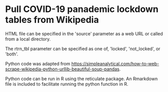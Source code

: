 # Pull COVID-19 panademic lockdown tables from Wikipedia

HTML file can be specified in the 'source' parameter as a web URL or called from a local directory. 

The rtrn_tbl parameter can be specified as one of, 'locked', 'not_locked', or 'both'.

Python code was adapted from https://simpleanalytical.com/how-to-web-scrape-wikipedia-python-urllib-beautiful-soup-pandas.

Python code can be run in R using the reticulate package. An Rmarkdown file is included to facilitate running the python function in R.